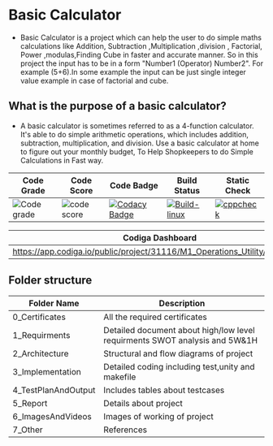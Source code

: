 # Basic Calculator
* Basic Calculator is a project which can help the user to do simple maths calculations like Addition, Subtraction ,Multiplication ,division , Factorial, Power ,modulas,Finding Cube in faster and  accurate manner.
So in this project the input has to be in a form "Number1 (Operator) Number2". For example (5+6).In some example the input can be just single integer value example in case of factorial and cube.
##  What is the purpose of a basic calculator?
* A basic calculator is sometimes referred to as a 4-function calculator. It's able to do simple arithmetic operations, which includes addition, subtraction, multiplication, and division. Use a basic calculator at home to figure out your monthly budget, To Help Shopkeepers to do Simple Calculations in Fast way.






|Code Grade|Code Score|Code Badge|Build Status|Static Check|
|-------|-------|--------|--------|--------|
|![Code grade](https://api.codiga.io/project/31116/status/svg)|![code score](https://api.codiga.io/project/31116/score/svg)|[![Codacy Badge](https://app.codacy.com/project/badge/Grade/b75ec0ae86914c028f4167ae390276d1)](https://www.codacy.com/gh/AkshayEknathe/M1_Operations_Utility/dashboard?utm_source=github.com&amp;utm_medium=referral&amp;utm_content=AkshayEknathe/M1_Operations_Utility&amp;utm_campaign=Badge_Grade)|[![Build-linux](https://github.com/AkshayEknathe/M1_Operations_Utility/actions/workflows/Build-linux.yml/badge.svg)](https://github.com/AkshayEknathe/M1_Operations_Utility/actions/workflows/Build-linux.yml)|[![cppcheck](https://github.com/AkshayEknathe/M1_Operations_Utility/actions/workflows/Static-Check.yml/badge.svg)](https://github.com/AkshayEknathe/M1_Operations_Utility/actions/workflows/Static-Check.yml)|

|Codiga Dashboard|
|-------|
|https://app.codiga.io/public/project/31116/M1_Operations_Utility/dashboard|




## Folder structure
|Folder Name|Description|
|-----------|------------|
|0_Certificates|	All the required certificates|
|1_Requirments|	Detailed document about high/low level requirments SWOT analysis and 5W&1H|
|2_Architecture	|Structural and flow diagrams of project|
|3_Implementation|	Detailed coding including test,unity and makefile|
|4_TestPlanAndOutput|	Includes tables about testcases|
|5_Report|	Details about project|
|6_ImagesAndVideos|	Images of working of project|
|7_Other|	References|